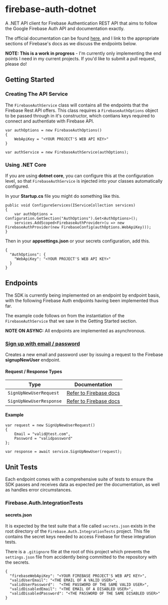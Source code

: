 # firebase-auth-dotnet
A .NET API client for Firebase Authentication REST API that aims to follow the Google Firebase Auth API and documentation exactly.

The official documentation can be found [here](https://firebase.google.com/docs/reference/rest/auth/), and I link to the appropriate sections of Firebase's docs as we discuss the endpoints below.

**NOTE: This is a work in progress** - I'm currently only implementing the end points I need in my current projects. If you'd like to submit a pull request, please do!

## Getting Started

### Creating The API Service
The `FirebaseAuthService` class will contains all the endpoints that the Firebase Rest API offers. This class requires a `FirebaseAuthOptions` object to be passed through in it's constructor, which contians keys required to connect and authentiate with Firebase API.

~~~~
var authOptions = new FirebaseAuthOptions()
{
    WebApiKey = "<YOUR PROJECT'S WEB API KEY>"
}

var authService = new FirebaseAuthService(authOptions);
~~~~

### Using .NET Core
If you are using **dotnet core**, you can configure this at the configuration level, so that `FirebaseAuthService` is injected into your classes automatically configured.

In your **Startup.cs** file you might do something like this.
~~~~
public void ConfigureServices(IServiceCollection services)
{
    var authOptions = Configuration.GetSection("AuthOptions").Get<AuthOptions>();
    services.AddScoped<FirebaseAuthProvider>(u => new FirebaseAuthProvider(new FirebaseConfig(authOptions.WebApiKey)));
}
~~~~
Then in your **appsettings.json** or your secrets configuration, add this.
~~~~
{
  "AuthOptions": {
    "WebApiKey": "<YOUR PROJECT'S WEB API KEY>"
  }
}
~~~~


## Endpoints
The SDK is currently being implemented on an endpoint by endpoint basis, with the following Firebase Auth endpoints having been implemented thus far.

The example code follows on from the instantiation of the `FirebaseAuthService` that we saw in the Getting Started section.

**NOTE ON ASYNC:** All endpoints are implemented as asynchronous.

### [Sign up with email / password](https://firebase.google.com/docs/reference/rest/auth/#section-create-email-password)
Creates a new email and password user by issuing a request to the Firebase **signupNewUser** endpoint.

#### Request / Response Types
| Type        | Documentation           |
| ------------- |:-------------:|
| `SignUpNewUserRequest`| [Refer to Firebase docs](https://firebase.google.com/docs/reference/rest/auth/#section-create-email-password) 
| `SignUpNewUserResponse`| [Refer to Firebase docs](https://firebase.google.com/docs/reference/rest/auth/#section-create-email-password) 

#### Example
~~~~
var request = new SignUpNewUserRequest()
{
    Email = "valid@test.com",
    Password = "validpassword"
};

var response = await service.SignUpNewUser(request);
~~~~

## Unit Tests
Each endpoint comes with a comprehensive suite of tests to ensure the SDK passes and receives data as expected per the documentation, as well as handles error circumstances.
### Firebase.Auth.IntegrationTests

#### secrets.json
It is expected by the test suite that a file called `secrets.json` exists in the root directory of the `Firebase.Auth.IntegrationTests` project. This file contains the secret keys needed to access Firebase for these integration tests.

There is a `.gitignore` file at the root of this project which prevents the `settings.json` file from accidently being committed to the repository with the secrets.
~~~~
{
  "firebaseWebApiKey": "<YOUR FIREBASE PROJECT'S WEB API KEY>",
  "validUserEmail": "<THE EMAIL OF A VALID USER>",
  "validUserPassword":  "<THE PASSWORD OF THE SAME VALID USER>",
  "validDisabledEmail": "<THE EMAIL OF A DISABLED USER>",
  "validDisabledPassword": "<THE PASSWORD OF THE SAME DISABLED USER>"
}
~~~~
